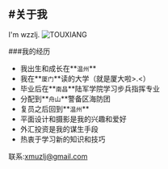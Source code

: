 #关于我
-
I'm wzzlj.
![TOUXIANG](http://7xn3v1.com1.z0.glb.clouddn.com/IMG_1765.jpg)


###我的经历
- 我出生和成长在**`温州`**  
- 我在**`厦门`**读的大学（就是厦大啦>.<）  
- 毕业后在**`南昌`**陆军学院学习步兵指挥专业
- 分配到**`舟山`**警备区海防团
- 复员之后回到**`温州`**
- 平面设计和摄影是我的兴趣和爱好
- 外汇投资是我的谋生手段
- 热衷于学习新的知识和技巧

联系:[xmuzlj@gmail.com](mailto:xmuzlj@gmail.com)